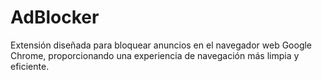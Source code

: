 # AdBlocker
Extensión diseñada para bloquear anuncios en el navegador web Google Chrome, proporcionando una experiencia de navegación más limpia y eficiente.
